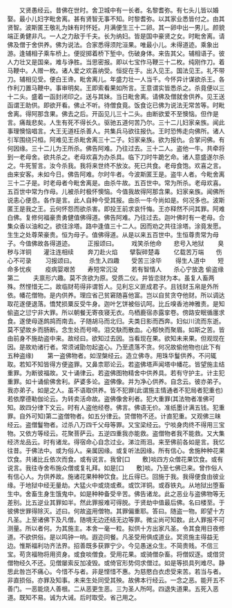<!-- { "loadSidebar": true } -->
　　又贤愚经云。昔佛在世时。舍卫城中有一长者。名黎耆弥。有七头儿皆以婚娶。最小儿妇字毗舍离。甚有贤智无事不知。时黎耆弥。以其家业悉皆付之。由其贤智。波斯匿王敬礼为妹有时怀妊。月满便生三十二卵。其一卵中出一男儿。颜貌端正勇健非凡。一人之力敌于千夫。长为纳妇。皆是国中豪贤之女。时毗舍离。请佛及僧于舍供养。佛为说法。合家悉得须陀洹果。唯最小儿。未得道迹。乘象出游。逢辅相子乘车桥上。便捉掷着桥下堑中。伤破身体。来告其父。辅相语子。彼人力壮又是国亲。难与诤胜。当思密报。即以七宝作马鞭三十二枚。纯刚作刀。着马鞭中。人赠一枚。诸人爱之欢喜纳受。恒捉在手。出入见王。国法见王。礼不带刀。辅相见受。便白王谗。毗舍离儿。年盛力壮一人当千。今怀异计谋欲杀王。各作利刀置马鞭中。事审明矣。王即索看果如所言。王意谓实皆悉杀之。杀竟便以三十二头。盛着一函封闭印之。送与其妹。当日毗舍离。请佛及僧就舍供养。见王送函谓王助供。即欲开看。佛止不听。待僧食竟。饭食讫已佛为说法无常苦等。时毗舍离。得阿那含果。佛去之后。开函见儿三十二头。由断欲爱不至懊恼。但作是言。痛哉悲矣。人生有死不得长久。驱驰五道何苦乃尔。三十二儿妇家亲族。闻此事理懊恼唱言。大王无道枉杀善人。共集兵马欲往报仇。王时恐怖走向佛所。诸人引军围绕只桓。阿难见王杀毗舍离三十二子。妇家亲族。欲为报仇。合掌问佛。有何因缘。三十二儿为王所杀。佛告阿难。乃往过去。三十二人。盗他一牛。共牵将到一老母舍。欲共杀之。老母欢喜为办杀具。临下刀时牛跪乞命。诸人意盛遂尔杀之。牛死誓言。汝今杀我。我将来世终不放汝。死已共食。老母食饱。欢喜之言。由来安客。未如今日。佛告阿难。尔时牛者。今波斯匿王是。盗牛人者。今毗舍离三十二子是。时老母者今毗舍离是。由杀牛故。五百世中。常为所杀。老母欢喜。五百世中常为作母。儿被杀时极怀懊恼。今值我故得阿那含果。妇家亲族。闻佛所说恚心便息。各作是言。此人自种今受其报。由杀一牛今尚如是。何况多也。波斯匿王是我之王。云何怀怨而欲杀害。即投王前求哀忏悔。王亦释然不问其罪。阿难白佛。复修何福豪贵勇健值佛得道。佛告阿难。乃往过去。迦叶佛时有一老母。合集众香以油和之。欲往涂塔。路中逢值三十二人。因而劝之共往涂塔。涂竟发愿。生生之处尊荣豪贵。恒为母子。值佛得道。从是以来五百世中。生恒尊贵常为母子。今值佛故各得道迹。
　　正报颂曰。
　　戏笑杀他命　　悲号入地狱
　　臭秽与洋铜　　灌注连相续
　　奔刀赴火焰　　擘裂碎楚毒
　　亿载苦万端　　伤心不可录
　　习报颂曰。
　　杀生入四趣　　受苦三涂毕
　　得生人道中　　短命多忧疾
　　疫病婴艰苦　　寿短常沉没
　　若有智情人　　杀心宁放逸
偷盗缘第二
　　夫禀形六趣。莫不贪欲为原。受质二仪。并皆恋财为本。虽复人畜两殊。然悭惜无二。故临财苟得非谓哲人。见利忘义匪成君子。且钱财玉帛是外所依。幡花僧物。是内供养。理应省己贫窘随喜他富。岂以自贫贪夺他财。所以调达取花遂便退落。憍梵损粟反受牛身。迦叶乞饼被俗讥呵。比丘嗅香池神雅责。是知偷盗之愆宁非大罪。所以朝餐无寄夜寝无衣。鸟栖鹿宿赤露挛卷。傍路安眠循廛求食。遂使母逐鹧鸪而南去。子随胡马而北归。夫类日影而西奔。妇似川流而东逝。莫不望故乡而肠断。念生处而号啼。泪交駃而散血。心郁怏而聚眉。如斯之苦。皆由前身不施劫盗中来。故经曰。欲知过去因。当看现在果。欲知未来果。但观现在因。是故劝诸行者。常须诫勖勿起盗心。乃至遗落不贪。何况故偷他物也(此下有五种盗缘)
　　第一盗佛物者。如涅槃经云。造立佛寺。用珠华鬘供养。不问辄取。若知不知皆得方便盗罪。又鼻柰耶论云。若盗佛塔声闻塔中幡花。皆望施主结重罪。为断彼福故。又十诵律云。若盗佛图物精舍中供养具。若有守护主。计主犯重罪。如十诵偷佛舍利。萨婆多论。盗佛像。并为净心供养。自念云。彼亦弟子。我亦弟子。如是之人。虽不语取供养。皆不犯罪(此谓施主情通者不犯局者犯重也)若依摩德勒伽论云。为转卖活命故。盗佛像舍利者。犯大重罪(其法物者准佛可知。故四分律下文云。时有人盗他经卷。佛言。佛语无价。准纸墨计满五钱。犯重罪。自外可知)第二盗僧物者。如五分律云。贷僧物不还。计直犯重。又观佛三昧经云。盗僧鬘物者。过杀八万四千父母等罪。又宝梁经云。宁啖身肉终不得用三宝物。又依方等经云。花聚菩萨云。五逆四重我亦能救。盗僧物者我不能救。又大集经济龙品云。时有诸龙。得宿命心自念过业。涕泣雨泪。来至佛前各如是言。我忆往昔。于佛法中。或为俗人。亲属因缘。或复听法因缘。所有信心。舍施种种花果饮食。共诸比丘依次而食。或有说言。我曾[口　　敷]啖四方众僧花果饮食。或有说言。我往寺舍布施众僧或复礼拜。如是[口　　敷]啖。乃至七佛已来。曾作俗人有信心人。为供养故。施诸花果种种饮食。比丘得已。回施于我。我得便食由彼业缘。于地狱中经无量劫。大猛火中或烧或煮。或饮洋铜。或吞铁丸。从地狱出堕畜生中。舍畜生身生饿鬼中。如是种种备受辛苦。佛告诸龙。此之恶业与盗佛物等无差别。比五逆业其罪如半。然此罪报难可得脱。于贤劫中值最后佛。名曰楼至。于彼佛世罪得除灭。述曰。何故盗用僧物。其罪偏重耶。答曰。随盗一物。即望十方凡圣。上至诸佛下及凡僧。随境无边还结无边等罪。微尘尚可知数。此人罪报不可测量。所以者何。为其施主。本舍一毫一粒。拟供十方出家凡圣。令其食用日夜修道。不欲供俗。是以鸣钟一响。遐迩同餐。凡圣受用俱成道业。冥资施主得益无边。惟斯福利功齐法界。招善既多获罪宁少。今见愚迷众生。不简贵贱。不信三宝。苟贪福物将用资身。或食啖僧食。受用花果。或骑僧杂畜。将僧奴逐。或借贷僧物经久不还。见僧屡索反加凌毁。或倚官形势伺求僧过。如是等损具列难尽。静思此咎岂不痛心。今惜不与者。非是悭惜不惠。为慈愍白衣虑受来苦。若当与者。非直损俗。亦罪及知事。未来生处同受其殃。故佛本行经云。一念之恶。能开五不善门。一恶能烧人善根。二从恶更生恶。三为圣人所呵。四退失道果。五死入恶道。既知不易。诚为大诫。后时取受。省己用之。
